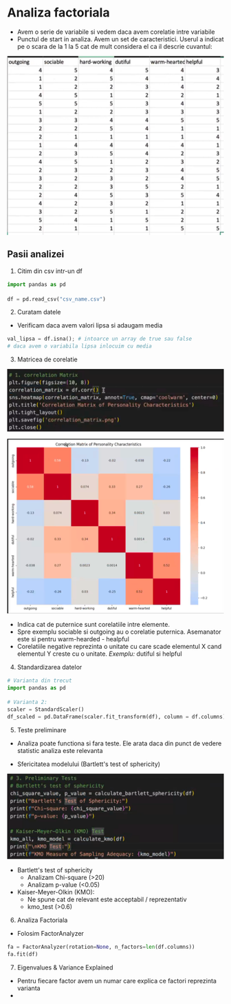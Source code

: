 # Analiza factoriala

- Avem o serie de variabile si vedem daca avem corelatie intre variabile
- Punctul de start in analiza. Avem un set de caracteristici. Userul a indicat pe o scara de la 1 la 5 cat de mult considera el ca il descrie cuvantul:

![img.png](csv_analiza.png)

## Pasii analizei

1. Citim din csv intr-un df

```python
import pandas as pd

df = pd.read_csv("csv_name.csv")
```

2. Curatam datele
  - Verificam daca avem valori lipsa si adaugam media
```python
val_lipsa = df.isna(); # intoarce un array de true sau false
# daca avem o variabila lipsa inlocuim cu media
```

3. Matricea de corelatie

![img.png](matricea_de_corelatie.png)

![img.png](output_matricea_de_corelatie.png)

- Indica cat de puternice sunt corelatiile intre elemente.
- Spre exemplu sociable si outgoing au o corelatie puternica. Asemanator este si pentru warm-hearded - healpful
- Corelatiile negative reprezinta o unitate cu care scade elementul X cand elementul Y creste cu o unitate. _Exemplu:_ dutiful si helpful

4. Standardizarea datelor

```python
# Varianta din trecut
import pandas as pd

# Varianta 2:
scaler = StandardScaler()
df_scaled = pd.DataFrame(scaler.fit_transform(df), column = df.columns) # pe df ul nostru este standardizat. Scaler NU intoarce un df, trebuie sa facem noi cast la DataFrame
```

5. Teste preliminare

- Analiza poate functiona si fara teste. Ele arata daca din punct de vedere statistic analiza este relevanta

- Sfericitatea modelului (Bartlett's test of sphericity)

![img.png](teste.png)

- Bartlett's test of sphericity
  - Analizam Chi-square (>20)
  - Analizam p-value (<0.05)
- Kaiser-Meyer-Olkin (KMO):
  - Ne spune cat de relevant este acceptabil / reprezentativ
  - kmo_test (>0.6)

6. Analiza Factoriala

- Folosim FactorAnalyzer

```python
fa = FactorAnalyzer(rotation=None, n_factors=len(df.columns))
fa.fit(df)
```

7. Eigenvalues & Variance Explained

- Pentru fiecare factor avem un numar care explica ce factori reprezinta varianta
- 
